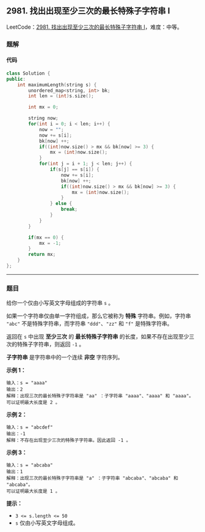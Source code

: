 ## 2981. 找出出现至少三次的最长特殊子字符串 I

LeetCode：[2981. 找出出现至少三次的最长特殊子字符串 I](https://leetcode.cn/problems/find-longest-special-substring-that-occurs-thrice-i/)，难度：中等。

### 题解

#### 代码

```c++
class Solution {
public:
    int maximumLength(string s) {
        unordered_map<string, int> bk;
        int len = (int)s.size();

        int mx = 0;

        string now;
        for(int i = 0; i < len; i++) {
            now = "";
            now += s[i];
            bk[now] ++;
            if((int)now.size() > mx && bk[now] >= 3) {
                mx = (int)now.size();
            }
            for(int j = i + 1; j < len; j++) {
                if(s[j] == s[i]) {
                    now += s[i];
                    bk[now] ++;
                    if((int)now.size() > mx && bk[now] >= 3) {
                        mx = (int)now.size();
                    }
                } else {
                    break;
                }
            }
        }

        if(mx == 0) {
            mx = -1;
        }
        return mx;
    }
};
```



---



### 题目

给你一个仅由小写英文字母组成的字符串 `s` 。

如果一个字符串仅由单一字符组成，那么它被称为 **特殊** 字符串。例如，字符串 `"abc"` 不是特殊字符串，而字符串 `"ddd"`、`"zz"` 和 `"f"` 是特殊字符串。

返回在 `s` 中出现 **至少三次** 的 **最长特殊子字符串** 的长度，如果不存在出现至少三次的特殊子字符串，则返回 `-1` 。

**子字符串** 是字符串中的一个连续 **非空** 字符序列。

 

**示例 1：**

```
输入：s = "aaaa"
输出：2
解释：出现三次的最长特殊子字符串是 "aa" ：子字符串 "aaaa"、"aaaa" 和 "aaaa"。
可以证明最大长度是 2 。
```

**示例 2：**

```
输入：s = "abcdef"
输出：-1
解释：不存在出现至少三次的特殊子字符串。因此返回 -1 。
```

**示例 3：**

```
输入：s = "abcaba"
输出：1
解释：出现三次的最长特殊子字符串是 "a" ：子字符串 "abcaba"、"abcaba" 和 "abcaba"。
可以证明最大长度是 1 。
```

 

**提示：**

- `3 <= s.length <= 50`
- `s` 仅由小写英文字母组成。


